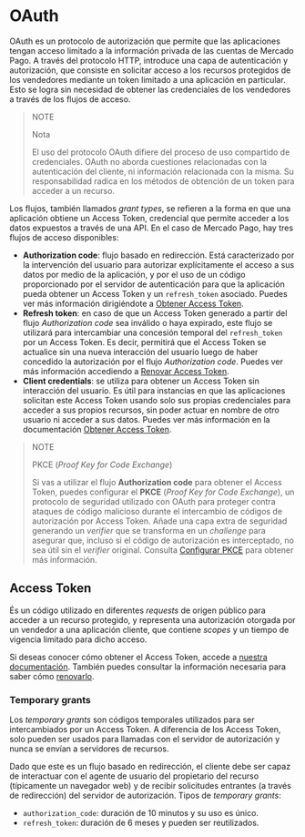 # OAuth

OAuth es un protocolo de autorización que permite que las aplicaciones tengan acceso limitado a la información privada de las cuentas de Mercado Pago. A través del protocolo HTTP, introduce una capa de autenticación y autorización, que consiste en solicitar acceso a los recursos protegidos de los vendedores mediante un token limitado a una aplicación en particular. Esto se logra sin necesidad de obtener las credenciales de los vendedores a través de los flujos de acceso.

> NOTE
>
> Nota
>
> El uso del protocolo OAuth difiere del proceso de uso compartido de credenciales. OAuth no aborda cuestiones relacionadas con la autenticación del cliente, ni información relacionada con la misma. Su responsabilidad radica en los métodos de obtención de un token para acceder a un recurso.
 
Los flujos, también llamados _grant types_, se refieren a la forma en que una aplicación obtiene un Access Token, credencial que permite acceder a los datos expuestos a través de una API. En el caso de Mercado Pago, hay tres flujos de acceso disponibles: 

- **Authorization code**: flujo basado en redirección. Está caracterizado por la intervención del usuario para autorizar explícitamente el acceso a sus datos por medio de la aplicación, y por el uso de un código proporcionado por el servidor de autenticación para que la aplicación pueda obtener un Access Token y un `refresh_token` asociado. Puedes ver más información dirigiéndote a [Obtener Access Token](/developers/es/docs/security/oauth/creation#bookmark_authorization_code).
- **Refresh token**: en caso de que un Access Token generado a partir del flujo _Authorization code_ sea inválido o haya expirado, este flujo se utilizará para intercambiar una concesión temporal del `refresh_token` por un Access Token. Es decir, permitirá que el Access Token se actualice sin una nueva interacción del usuario luego de haber concedido la autorización por el flujo _Authorization code_. Puedes ver más información accediendo a [Renovar Access Token](/developers/es/guides/additional-content/security/oauth/renewal).
- **Client credentials**: se utiliza para obtener un Access Token sin interacción del usuario. Es útil para instancias en que las aplicaciones solicitan este Access Token usando solo sus propias credenciales para acceder a sus propios recursos, sin poder actuar en nombre de otro usuario ni acceder a sus datos. Puedes ver más información en la documentación [Obtener Access Token](/developers/es/docs/security/oauth/creation#bookmark_client_credentials).

> NOTE
>
> PKCE (_Proof Key for Code Exchange_)
>
> Si vas a utilizar el flujo **Authorization code** para obtener el Access Token, puedes configurar el **PKCE** (_Proof Key for Code Exchange_), un protocolo de seguridad utilizado con OAuth para proteger contra ataques de código malicioso durante el intercambio de códigos de autorización por Access Token. Añade una capa extra de seguridad generando un _verifier_ que se transforma en un _challenge_ para asegurar que, incluso si el código de autorización es interceptado, no sea útil sin el _verifier_ original. Consulta [Configurar PKCE](/developers/es/docs/security/oauth/creation#:~:text=Access%20Token.-,Configurar%20PKCE,-El%20PKCE%20) para obtener más información.

## Access Token

És un código utilizado en diferentes _requests_ de origen público para acceder a un recurso protegido, y  representa una autorización otorgada por un vendedor a una aplicación cliente, que contiene _scopes_ y un tiempo de vigencia limitado para dicho acceso.

Si deseas conocer cómo obtener el Access Token, accede a [nuestra documentación](/developers/es/guides/additional-content/security/oauth/creation). También puedes consultar la información necesaria para saber cómo [renovarlo](/developers/es/guides/additional-content/security/oauth/renewal).

### Temporary grants

Los _temporary grants_ son códigos temporales utilizados para ser intercambiados por un Access Token. A diferencia de los Access Token, solo pueden ser usados para llamadas con el servidor de autorización y nunca se envían a servidores de recursos.

Dado que este es un flujo basado en redirección, el cliente debe ser capaz de interactuar con el agente de usuario del propietario del recurso (típicamente un navegador web) y de recibir solicitudes entrantes (a través de redirección) del servidor de autorización.
Tipos de _temporary grants_:

- `authorization_code`: duración de 10 minutos y su uso es único.
- `refresh_token`: duración de 6 meses y pueden ser reutilizados.